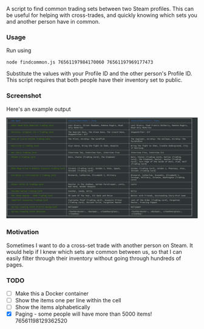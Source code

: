 A script to find common trading sets between two Steam profiles. This can be useful for helping with cross-trades, and quickly knowing which sets you and another person have in common. 


### Usage

Run using

    node findcommon.js 76561197984170060 76561197969177473


Substitute the values with your Profile ID and the other person's Profile ID.    
This script requires that both people have their inventory set to public. 

### Screenshot

Here's an example output

![screenshot](screenshot.png)


### Motivation
Sometimes I want to do a cross-set trade with another person on Steam.  It would help if I knew which sets are common between us, so that I can easily filter through their inventory without going through hundreds of pages.  

### TODO

- [ ] Make this a Docker container
- [ ] Show the items one per line within the cell
- [ ] Show the items alphabetically
- [X] Paging - some people will have more than 5000 items! 76561198129362520
